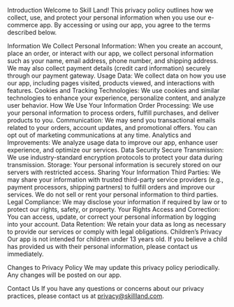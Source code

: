 Introduction
Welcome to Skill Land! This privacy policy outlines how we collect, use, and protect your personal information when you use our e-commerce app. By accessing or using our app, you agree to the terms described below.

Information We Collect
Personal Information:
When you create an account, place an order, or interact with our app, we collect personal information such as your name, email address, phone number, and shipping address.
We may also collect payment details (credit card information) securely through our payment gateway.
Usage Data:
We collect data on how you use our app, including pages visited, products viewed, and interactions with features.
Cookies and Tracking Technologies:
We use cookies and similar technologies to enhance your experience, personalize content, and analyze user behavior.
How We Use Your Information
Order Processing:
We use your personal information to process orders, fulfill purchases, and deliver products to you.
Communication:
We may send you transactional emails related to your orders, account updates, and promotional offers.
You can opt out of marketing communications at any time.
Analytics and Improvements:
We analyze usage data to improve our app, enhance user experience, and optimize our services.
Data Security
Secure Transmission:
We use industry-standard encryption protocols to protect your data during transmission.
Storage:
Your personal information is securely stored on our servers with restricted access.
Sharing Your Information
Third Parties:
We may share your information with trusted third-party service providers (e.g., payment processors, shipping partners) to fulfill orders and improve our services.
We do not sell or rent your personal information to third parties.
Legal Compliance:
We may disclose your information if required by law or to protect our rights, safety, or property.
Your Rights
Access and Correction:
You can access, update, or correct your personal information by logging into your account.
Data Retention:
We retain your data as long as necessary to provide our services or comply with legal obligations.
Children’s Privacy
Our app is not intended for children under 13 years old. If you believe a child has provided us with their personal information, please contact us immediately.

Changes to Privacy Policy
We may update this privacy policy periodically. Any changes will be posted on our app.

Contact Us
If you have any questions or concerns about our privacy practices, please contact us at privacy@skillland.com.
